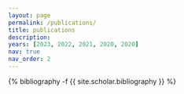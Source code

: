 ```yaml
---
layout: page
permalink: /publications/
title: publications
description: 
years: [2023, 2022, 2021, 2020, 2020]
nav: true
nav_order: 2
---
```

<!-- _pages/publications.md -->
<div class="publications">

{% bibliography -f {{ site.scholar.bibliography }} %}

</div>
